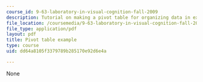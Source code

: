 ```yaml
---
course_id: 9-63-laboratory-in-visual-cognition-fall-2009
description: Tutorial on making a pivot table for organizing data in excel.
file_location: /coursemedia/9-63-laboratory-in-visual-cognition-fall-2009/dd64a8105f3379789b285170e92d6e4a_MIT9_63F09_rr04.pdf
file_type: application/pdf
layout: pdf
title: Pivot table example
type: course
uid: dd64a8105f3379789b285170e92d6e4a

---
```

None